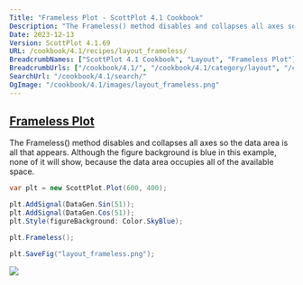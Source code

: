 ```yaml
---
Title: "Frameless Plot - ScottPlot 4.1 Cookbook"
Description: "The Frameless() method disables and collapses all axes so the data area is all that appears. Although the figure background is blue in this example, none of it will show, because the data area occupies all of the available space."
Date: 2023-12-13
Version: ScottPlot 4.1.69
URL: /cookbook/4.1/recipes/layout_frameless/
BreadcrumbNames: ["ScottPlot 4.1 Cookbook", "Layout", "Frameless Plot"]
BreadcrumbUrls: ["/cookbook/4.1/", "/cookbook/4.1/category/layout", "/cookbook/4.1/recipes/layout_frameless/"]
SearchUrl: "/cookbook/4.1/search/"
OgImage: "/cookbook/4.1/images/layout_frameless.png"
---
```


<h2><a id='frameless-plot' href='/cookbook/4.1/recipes/layout_frameless/'>Frameless Plot</a></h2>

The Frameless() method disables and collapses all axes so the data area is all that appears. Although the figure background is blue in this example, none of it will show, because the data area occupies all of the available space.

```cs
var plt = new ScottPlot.Plot(600, 400);

plt.AddSignal(DataGen.Sin(51));
plt.AddSignal(DataGen.Cos(51));
plt.Style(figureBackground: Color.SkyBlue);

plt.Frameless();

plt.SaveFig("layout_frameless.png");
```

<img src='../../images/layout_frameless.png' class='d-block mx-auto my-5' />


